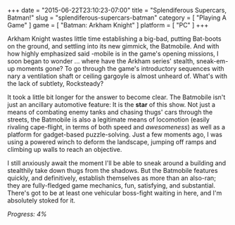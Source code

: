 +++
date = "2015-06-22T23:10:23-07:00"
title = "Splendiferous Supercars, Batman!"
slug = "splendiferous-supercars-batman"
category = [ "Playing A Game" ]
game = [ "Batman: Arkham Knight" ]
platform = [ "PC" ]
+++

Arkham Knight wastes little time establishing a big-bad, putting Bat-boots on the ground, and settling into its new gimmick, the Batmobile.  And with how highly emphasized said -mobile is in the game's opening missions, I soon began to wonder ... where have the Arkham series' stealth, sneak-em-up moments gone?  To go through the game's introductory sequences with nary a ventilation shaft or ceiling gargoyle is almost unheard of.  What's with the lack of subtlety, Rocksteady?

It took a little bit longer for the answer to become clear.  The Batmobile isn't just an ancillary automotive feature: It is the <b>star</b> of this show.  Not just a means of combating enemy tanks and chasing thugs' cars through the streets, the Batmobile is also a legitimate means of locomotion (easily rivaling cape-flight, in terms of both speed and <i>awesomeness</i>) as well as a platform for gadget-based puzzle-solving.  Just a few moments ago, I was using a powered winch to deform the landscape, jumping off ramps and climbing up walls to reach an objective.

I still anxiously await the moment I'll be able to sneak around a building and stealthily take down thugs from the shadows.  But the Batmobile features quickly, and definitively, establish themselves as more than an also-ran; they are fully-fledged game mechanics, fun, satisfying, and substantial.  There's got to be at least one vehicular boss-fight waiting in here, and I'm absolutely stoked for it.

<i>Progress: 4%</i>